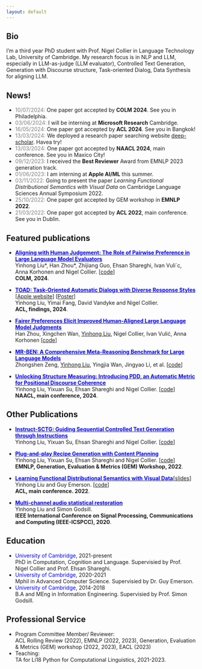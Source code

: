 ```yaml
---
layout: default
---
```


## Bio
I’m a third year PhD student with Prof. Nigel Collier in Language Technology Lab, University of Cambridge. My research focus is in NLP and LLM, especially in LLM-as-judge (LLM evaluator), Controlled Text Generation, Generation with Discourse structure, Task-oriented Dialog, Data Synthesis for aligning LLM.

<!-- ## <span style="color:red">News!</span> -->
## News!
* <span style="color:grey">10/07/2024:</span> One paper got accepted by **COLM 2024**. See you in Philadelphia. 
* <span style="color:grey">03/06/2024:</span> I will be interning at **Microsoft Research** Cambridge. 
* <span style="color:grey">16/05/2024:</span> One paper got accepted by **ACL 2024**. See you in Bangkok! 
* <span style="color:grey">13/03/2024:</span> We deployed a research paper searching website [deep-scholar](https://deep-scholar.com/). Havea try!
* <span style="color:grey">13/03/2024:</span> One paper got accepted by **NAACL 2024**, main conference. See you in Maxico City! 
* <span style="color:grey">09/12/2023:</span> I received the **Best Reviewer** Award from EMNLP 2023 generation track. 
* <span style="color:grey">01/06/2023:</span> I am interning at **Apple AI/ML** this summer. 
* <span style="color:grey">03/11/2022:</span> Going to present the paper *Learning Functional Distributional Semantics with Visual Data* on Cambridge Language Sciences Annual Symposium 2022.
* <span style="color:grey">25/10/2022:</span> One paper got accepted by GEM workshop in **EMNLP 2022**.
* <span style="color:grey">21/03/2022:</span> One paper got accepted by **ACL 2022**, main conference. See you in Dublin.

## Featured publications
* [**<span style="color:blue">Aligning with Human Judgement: The Role of Pairwise Preference in Large Language Model Evaluators</span>**](https://arxiv.org/pdf/2403.16950.pdf)  
    Yinhong Liu\*, Han Zhou\*, Zhijiang Guo, Ehsan Shareghi, Ivan Vuli´c, Anna Korhonen and Nigel Collier. [[code](https://github.com/cambridgeltl/PairS)]   
    **COLM, 2024**. 

* [**<span style="color:blue">TOAD: Task-Oriented Automatic Dialogs with Diverse Response Styles</span>**](https://arxiv.org/abs/2402.10137) [[Apple website](https://machinelearning.apple.com/research/toad)] [[Poster](assets/img/TOAD_Poster_ACL2024.pdf)]  
    Yinhong Liu, Yimai Fang, David Vandyke and Nigel Collier.  
    **ACL, findings, 2024**.

* [**<span style="color:blue">Fairer Preferences Elicit Improved Human-Aligned Large Language Model Judgments</span>**](https://arxiv.org/abs/2406.11370)  
    Han Zhou, Xingchen Wan, <u>Yinhong Liu</u>, Nigel Collier, Ivan Vulić, Anna Korhonen [[code](https://github.com/cambridgeltl/zepo)]

* [**<span style="color:blue">MR-BEN: A Comprehensive Meta-Reasoning Benchmark for Large Language Models</span>**](https://arxiv.org/abs/2406.13975)  
    Zhongshen Zeng, <u>Yinhong Liu</u>, Yingjia Wan, Jingyao Li, et al. [[code](https://github.com/dvlab-research/Mr-Ben)]

* [**<span style="color:blue">Unlocking Structure Measuring: Introducing PDD, an Automatic Metric for Positional Discourse Coherence</span>**](https://arxiv.org/abs/2402.10175)  
    Yinhong Liu, Yixuan Su, Ehsan Shareghi and Nigel Collier. [[code](https://github.com/williamLyh/pos_div_metric)]  
    **NAACL, main conference, 2024**.

## Other Publications
* [**<span style="color:blue">Instruct-SCTG: Guiding Sequential Controlled Text Generation through Instructions</span>**](https://arxiv.org/pdf/2312.12299.pdf)  
    Yinhong Liu, Yixuan Su, Ehsan Shareghi and Nigel Collier. [[code](https://github.com/williamLyh/InstructDiscourse)]  

* [**<span style="color:blue">Plug-and-play Recipe Generation with Content Planning</span>**](https://arxiv.org/pdf/2212.05093.pdf)  
    Yinhong Liu, Yixuan Su, Ehsan Shareghi and Nigel Collier. [[code](https://github.com/williamLyh/RecipeWithPlans)]  
    **EMNLP, Generation, Evaluation & Metrics (GEM) Workshop, 2022**.

* [**<span style="color:blue">Learning Functional Distributional Semantics with Visual Data</span>**](https://arxiv.org/abs/2204.10624)[[slides](https://williamlyh.github.io/assets/img/FDS_visual_ACL2022.pdf)]  
    Yinhong Liu and Guy Emerson. [[code](https://github.com/williamLyh/PixieVGModel)]  
    **ACL, main conference. 2022**.

* [**<span style="color:blue">Multi-channel audio statistical restoration</span>**](assets/papers/Multi-channel_audio_statistical_restoration.pdf)  
    Yinhong Liu and Simon Godsill.  
    **IEEE International Conference on Signal Processing, Communications and Computing (IEEE-ICSPCC), 2020**.

## Education
* <span style="color:blue">University of Cambridge</span>, 2021-present   
  PhD in Computation, Cognition and Language. Supervisied by Prof. Nigel Collier and Prof. Ehsan Shareghi.
* <span style="color:blue">University of Cambridge</span>, 2020-2021  
  Mphil in Advanced Computer Science. Supervisied by Dr. Guy Emerson.
* <span style="color:blue">University of Cambridge</span>, 2014-2018  
  B.A and MEng in Information Engineering. Supervisied by Prof. Simon Godsill.


## Professional Service  
* Program Committee Member/ Reviewer:  
  ACL Rolling Review (2022), EMNLP (2022, 2023), Generation, Evaluation & Metrics (GEM) workshop (2022, 2023), EACL (2023)
* Teaching:  
  TA for Li18 Python for Computational Linguistics, 2021-2023.

<!-- Text can be **bold**, _italic_, or ~~strikethrough~~.

[Link to another page](./another-page.html).

There should be whitespace between paragraphs.

There should be whitespace between paragraphs. We recommend including a README, or a file with information about your project.

# Header 1

This is a normal paragraph following a header. GitHub is a code hosting platform for version control and collaboration. It lets you and others work together on projects from anywhere.

## Header 2

> This is a blockquote following a header.
>
> When something is important enough, you do it even if the odds are not in your favor.

### Header 3

```js
// Javascript code with syntax highlighting.
var fun = function lang(l) {
  dateformat.i18n = require('./lang/' + l)
  return true;
}
```

```ruby
# Ruby code with syntax highlighting
GitHubPages::Dependencies.gems.each do |gem, version|
  s.add_dependency(gem, "= #{version}")
end
```

#### Header 4

*   This is an unordered list following a header.
*   This is an unordered list following a header.
*   This is an unordered list following a header.

##### Header 5

1.  This is an ordered list following a header.
2.  This is an ordered list following a header.
3.  This is an ordered list following a header.

###### Header 6

| head1        | head two          | three |
|:-------------|:------------------|:------|
| ok           | good swedish fish | nice  |
| out of stock | good and plenty   | nice  |
| ok           | good `oreos`      | hmm   |
| ok           | good `zoute` drop | yumm  |

### There's a horizontal rule below this.

* * *

### Here is an unordered list:

*   Item foo
*   Item bar
*   Item baz
*   Item zip

### And an ordered list:

1.  Item one
1.  Item two
1.  Item three
1.  Item four

### And a nested list:

- level 1 item
  - level 2 item
  - level 2 item
    - level 3 item
    - level 3 item
- level 1 item
  - level 2 item
  - level 2 item
  - level 2 item
- level 1 item
  - level 2 item
  - level 2 item
- level 1 item

### Small image

![Octocat](https://github.githubassets.com/images/icons/emoji/octocat.png)

### Large image

![Branching](https://guides.github.com/activities/hello-world/branching.png)


### Definition lists can be used with HTML syntax.

<dl>
<dt>Name</dt>
<dd>Godzilla</dd>
<dt>Born</dt>
<dd>1952</dd>
<dt>Birthplace</dt>
<dd>Japan</dd>
<dt>Color</dt>
<dd>Green</dd>
</dl>

```
Long, single-line code blocks should not wrap. They should horizontally scroll if they are too long. This line should be long enough to demonstrate this.
```

```
The final element.
``` -->
